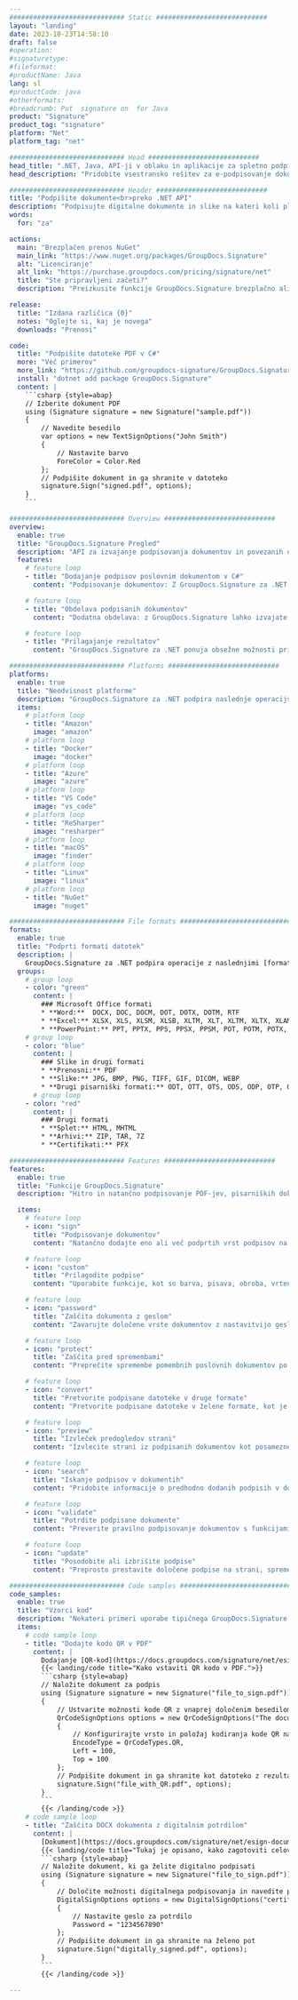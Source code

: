 ```yaml
---
############################# Static ############################
layout: "landing"
date: 2023-10-23T14:58:10
draft: false
#operation: 
#signaturetype: 
#fileformat: 
#productName: Java
lang: sl
#productCode: java
#otherformats: 
#breadcrumb: Put  signature on  for Java
product: "Signature"
product_tag: "signature"
platform: "Net"
platform_tag: "net"

############################# Head ############################
head_title: ".NET, Java, API-ji v oblaku in aplikacije za spletno podpisovanje dokumentov"
head_description: "Pridobite vsestransko rešitev za e-podpisovanje dokumentov za .NET, Java in aplikacije v oblaku. Spletno podpišite običajne formate dokumentov s preprosto funkcijo povleci in spusti"

############################# Header ############################
title: "Podpišite dokumente<br>preko .NET API"
description: "Podpisujte digitalne dokumente in slike na kateri koli platformi z uporabo naših prilagodljivih API-jev in rešitev, ki temeljijo na aplikacijah, za programerje in končne uporabnike."
words:
  for: "za"

actions:
  main: "Brezplačen prenos NuGet"
  main_link: "https://www.nuget.org/packages/GroupDocs.Signature"
  alt: "Licenciranje"
  alt_link: "https://purchase.groupdocs.com/pricing/signature/net"
  title: "Ste pripravljeni začeti?"
  description: "Preizkusite funkcije GroupDocs.Signature brezplačno ali zahtevajte licenco"

release:
  title: "Izdana različica {0}"
  notes: "Oglejte si, kaj je novega"
  downloads: "Prenosi"

code:
  title: "Podpišite datoteke PDF v C#"
  more: "Več primerov"
  more_link: "https://github.com/groupdocs-signature/GroupDocs.Signature-for-.NET"
  install: "dotnet add package GroupDocs.Signature"
  content: |
    ```csharp {style=abap}   
    // Izberite dokument PDF
    using (Signature signature = new Signature("sample.pdf"))
    {
        // Navedite besedilo
        var options = new TextSignOptions("John Smith")
        {
            // Nastavite barvo
            ForeColor = Color.Red
        };
        // Podpišite dokument in ga shranite v datoteko
        signature.Sign("signed.pdf", options);
    }
    ```

############################# Overview ############################
overview:
  enable: true
  title: "GroupDocs.Signature Pregled"
  description: "API za izvajanje podpisovanja dokumentov in povezanih operacij v aplikacijah .NET"
  features:
    # feature loop
    - title: "Dodajanje podpisov poslovnim dokumentom v C#"
      content: "Podpisovanje dokumentov: Z GroupDocs.Signature za .NET lahko dokumentom PDF in Office dodate različne vrste podpisov, kot so besedilo, slike, črtne kode in digitalna potrdila. Ta API vam omogoča podpisovanje dokumentov s skoraj vsemi vrstami podatkov, vključno s skritimi metapodatki."

    # feature loop
    - title: "Obdelava podpisanih dokumentov"
      content: "Dodatna obdelava: z GroupDocs.Signature lahko izvajate zmogljive operacije na podpisanih dokumentih. To vključuje iskanje obstoječih podpisov v poslovnih dokumentih in njihovo preverjanje z uporabo posebnih kriterijev. Poleg tega lahko prek tega API-ja .NET pridobite informacije o dokumentu in predogledate strani."

    # feature loop
    - title: "Prilagajanje rezultatov"
      content: "GroupDocs.Signature za .NET ponuja obsežne možnosti prilagajanja. Podpise lahko natančno postavite kamor koli na strani dokumenta in prilagodite njihov videz z različnimi nastavitvami. Poleg tega ta API podpira shranjevanje obdelanih dokumentov v številnih podprtih formatih."

############################# Platforms ############################
platforms:
  enable: true
  title: "Neodvisnost platforme"
  description: "GroupDocs.Signature za .NET podpira naslednje operacijske sisteme, ogrodja in upravitelje paketov"
  items:
    # platform loop
    - title: "Amazon"
      image: "amazon"
    # platform loop
    - title: "Docker"
      image: "docker"
    # platform loop
    - title: "Azure"
      image: "azure"
    # platform loop
    - title: "VS Code"
      image: "vs_code"
    # platform loop
    - title: "ReSharper"
      image: "resharper"
    # platform loop
    - title: "macOS"
      image: "finder"
    # platform loop
    - title: "Linux"
      image: "linux"
    # platform loop
    - title: "NuGet"
      image: "nuget"

############################# File formats ############################
formats:
  enable: true
  title: "Podprti formati datotek"
  description: |
    GroupDocs.Signature za .NET podpira operacije z naslednjimi [formati datotek](https://docs.groupdocs.com/signature/net/supported-document-formats/).
  groups:
    # group loop
    - color: "green"
      content: |
        ### Microsoft Office formati
        * **Word:**  DOCX, DOC, DOCM, DOT, DOTX, DOTM, RTF
        * **Excel:** XLSX, XLS, XLSM, XLSB, XLTM, XLT, XLTM, XLTX, XLAM, SXC, SpreadsheetML
        * **PowerPoint:** PPT, PPTX, PPS, PPSX, PPSM, POT, POTM, POTX, PPTM
    # group loop
    - color: "blue"
      content: |
        ### Slike in drugi formati
        * **Prenosni:** PDF
        * **Slike:** JPG, BMP, PNG, TIFF, GIF, DICOM, WEBP
        * **Drugi pisarniški formati:** ODT, OTT, OTS, ODS, ODP, OTP, ODG
      # group loop
    - color: "red"
      content: |
        ### Drugi formati
        * **Splet:** HTML, MHTML
        * **Arhivi:** ZIP, TAR, 7Z
        * **Certifikati:** PFX

############################# Features ############################
features:
  enable: true
  title: "Funkcije GroupDocs.Signature"
  description: "Hitro in natančno podpisovanje PDF-jev, pisarniških dokumentov in slik"

  items:
    # feature loop
    - icon: "sign"
      title: "Podpisovanje dokumentov"
      content: "Natančno dodajte eno ali več podprtih vrst podpisov na katerem koli določenem mestu v poslovnih dokumentih."

    # feature loop
    - icon: "custom"
      title: "Prilagodite podpise"
      content: "Uporabite funkcije, kot so barva, pisava, obroba, vrtenje itd., da konfigurirate videz podpisov."

    # feature loop
    - icon: "password"
      title: "Zaščita dokumenta z geslom"
      content: "Zavarujte določene vrste dokumentov z nastavitvijo gesla po podpisu."

    # feature loop
    - icon: "protect"
      title: "Zaščita pred spremembami"
      content: "Preprečite spremembe pomembnih poslovnih dokumentov po podpisu z digitalnim potrdilom."

    # feature loop
    - icon: "convert"
      title: "Pretvorite podpisane datoteke v druge formate"
      content: "Pretvorite podpisane datoteke v želene formate, kot je shranjevanje Wordovega dokumenta kot PDF."

    # feature loop
    - icon: "preview"
      title: "Izvleček predogledov strani"
      content: "Izvlecite strani iz podpisanih dokumentov kot posamezne slike za prihodnjo obdelavo."

    # feature loop
    - icon: "search"
      title: "Iskanje podpisov v dokumentih"
      content: "Pridobite informacije o predhodno dodanih podpisih v določenih dokumentih."

    # feature loop
    - icon: "validate"
      title: "Potrdite podpisane dokumente"
      content: "Preverite pravilno podpisovanje dokumentov s funkcijami za preverjanje veljavnosti."

    # feature loop
    - icon: "update"
      title: "Posodobite ali izbrišite podpise"
      content: "Preprosto prestavite določene podpise na strani, spremenite njihovo besedilo ali jih izbrišite brez težav."

############################# Code samples ############################
code_samples:
  enable: true
  title: "Vzorci kod"
  description: "Nekateri primeri uporabe tipičnega GroupDocs.Signature za operacije .NET"
  items:
    # code sample loop
    - title: "Dodajte kodo QR v PDF"
      content: |
        Dodajanje [QR-kod](https://docs.groupdocs.com/signature/net/esign-document-with-qr-code-signature/) na določene strani dokumentov PDF lahko izboljša poslovne procese. Spodaj je primer dodajanja kode QR z uporabo GroupDocs.Signature.
        {{< landing/code title="Kako vstaviti QR kodo v PDF.">}}
        ```csharp {style=abap}
        // Naložite dokument za podpis
        using (Signature signature = new Signature("file_to_sign.pdf"))
        {
            // Ustvarite možnosti kode QR z vnaprej določenim besedilom
            QrCodeSignOptions options = new QrCodeSignOptions("The document is approved by John Smith")
            {
                // Konfigurirajte vrsto in položaj kodiranja kode QR na strani
                EncodeType = QrCodeTypes.QR,
                Left = 100,
                Top = 100
            };
            // Podpišite dokument in ga shranite kot datoteko z rezultati
            signature.Sign("file_with_QR.pdf", options);
        }
        ```
        {{< /landing/code >}}
    # code sample loop
    - title: "Zaščita DOCX dokumenta z digitalnim potrdilom"
      content: |
        [Dokument](https://docs.groupdocs.com/signature/net/esign-document-with-digital-signature/) lahko [zaščitite] z uporabo osebnih podpisov ali podpisov podjetij, shranjenih kot digitalna potrdila. Takšnih zaščitenih dokumentov ni mogoče spremeniti brez razveljavitve podpisa.
        {{< landing/code title="Tukaj je opisano, kako zagotoviti celovitost dokumenta.">}}
        ```csharp {style=abap}   
        // Naložite dokument, ki ga želite digitalno podpisati
        using (Signature signature = new Signature("file_to_sign.pdf"))
        {
            // Določite možnosti digitalnega podpisovanja in navedite pot do datoteke potrdila
            DigitalSignOptions options = new DigitalSignOptions("certificate.pfx")
            {
                // Nastavite geslo za potrdilo
                Password = "1234567890"
            };
            // Podpišite dokument in ga shranite na želeno pot
            signature.Sign("digitally_signed.pdf", options);
        }
        ```
        {{< /landing/code >}}

---
```

